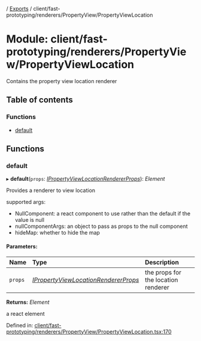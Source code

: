 [](../README.md) / [Exports](../modules.md) / client/fast-prototyping/renderers/PropertyView/PropertyViewLocation

# Module: client/fast-prototyping/renderers/PropertyView/PropertyViewLocation

Contains the property view location renderer

## Table of contents

### Functions

- [default](client_fast_prototyping_renderers_propertyview_propertyviewlocation.md#default)

## Functions

### default

▸ **default**(`props`: [*IPropertyViewLocationRendererProps*](../interfaces/client_internal_components_propertyview_propertyviewlocation.ipropertyviewlocationrendererprops.md)): *Element*

Provides a renderer to view location

supported args:
- NullComponent: a react component to use rather than the default if the value is null
- nullComponentArgs: an object to pass as props to the null component
- hideMap: whether to hide the map

#### Parameters:

Name | Type | Description |
:------ | :------ | :------ |
`props` | [*IPropertyViewLocationRendererProps*](../interfaces/client_internal_components_propertyview_propertyviewlocation.ipropertyviewlocationrendererprops.md) | the props for the location renderer   |

**Returns:** *Element*

a react element

Defined in: [client/fast-prototyping/renderers/PropertyView/PropertyViewLocation.tsx:170](https://github.com/onzag/itemize/blob/11a98dec/client/fast-prototyping/renderers/PropertyView/PropertyViewLocation.tsx#L170)
